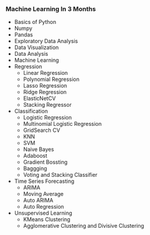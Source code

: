 ### Machine Learning In 3 Months
- Basics of Python
- Numpy
- Pandas
- Exploratory Data Analysis
- Data Visualization
- Data Analysis
- Machine Learning
 - Regression
   - Linear Regression
   - Polynomial Regression
   - Lasso Regression
   - Ridge Regression
   - ElasticNetCV
   - Stacking Regressor
 - Classification
   - Logistic Regression
   - Multinomial Logistic Regression
   - GridSearch CV
   - KNN
   - SVM
   - Naive Bayes
   - Adaboost
   - Gradient Bossting
   - Baggging
   - Voting and Stacking Classifier
- Time Series Forecasting
   - ARIMA
   - Moving Average
   - Auto ARIMA
   - Auto Regression
 - Unsupervised Learning
   - KMeans Clustering
   - Agglomerative Clustering and Divisive Clustering
